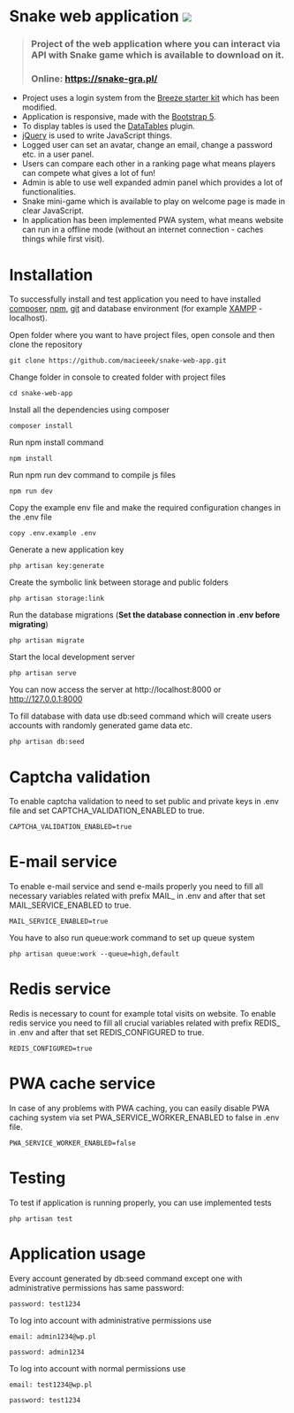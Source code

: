 # Snake web application ![](https://github.com/maciekiwaniuk/snake-web-app/blob/main/public/assets/icons/32x32.png?raw=true) 

> ### Project of the web application where you can interact via API with Snake game which is available to download on it.
> ###
> ### Online: https://snake-gra.pl/

- Project uses a login system from the [Breeze starter kit](https://laravel.com/docs/8.x/starter-kits#laravel-breeze) which has been modified.
- Application is responsive, made with the [Bootstrap 5](https://getbootstrap.com/docs/5.1/getting-started/introduction/).
- To display tables is used the [DataTables](https://datatables.net/) plugin.
- [jQuery](https://jquery.com/) is used to write JavaScript things.
- Logged user can set an avatar, change an email, change a password etc. in a user panel.
- Users can compare each other in a ranking page what means players can compete what gives a lot of fun!
- Admin is able to use well expanded admin panel which provides a lot of functionalities.
- Snake mini-game which is available to play on welcome page is made in clear JavaScript.
- In application has been implemented PWA system, what means website can run in a offline mode (without an internet connection - caches things while first visit).

# Installation

To successfully install and test application you need to have installed [composer](https://getcomposer.org/download/), [npm](https://docs.npmjs.com/cli/v7/commands/npm-install), [git](https://git-scm.com/) and database environment (for example [XAMPP](https://www.apachefriends.org/pl/index.html) - localhost).

Open folder where you want to have project files, open console and then clone the repository

    git clone https://github.com/macieeek/snake-web-app.git
	
Change folder in console to created folder with project files

	cd snake-web-app

Install all the dependencies using composer

    composer install
	
Run npm install command

	npm install
	
Run npm run dev command to compile js files

	npm run dev

Copy the example env file and make the required configuration changes in the .env file

    copy .env.example .env

Generate a new application key

    php artisan key:generate
	
Create the symbolic link between storage and public folders

	php artisan storage:link

Run the database migrations (**Set the database connection in .env before migrating**)

    php artisan migrate

Start the local development server

    php artisan serve

You can now access the server at http://localhost:8000 or http://127.0.0.1:8000

To fill database with data use db:seed command which will create users accounts with randomly generated game data etc.

	php artisan db:seed
    
# Captcha validation

To enable captcha validation to need to set public and private keys in .env file and set CAPTCHA_VALIDATION_ENABLED to true.

    CAPTCHA_VALIDATION_ENABLED=true

# E-mail service

To enable e-mail service and send e-mails properly you need to fill all necessary variables related with prefix MAIL_ in .env and after that set MAIL_SERVICE_ENABLED to true.

    MAIL_SERVICE_ENABLED=true

You have to also run queue:work command to set up queue system

    php artisan queue:work --queue=high,default

# Redis service

Redis is necessary to count for example total visits on website. To enable redis service you need to fill all crucial variables related with prefix REDIS_ in .env and after that set REDIS_CONFIGURED to true.

    REDIS_CONFIGURED=true

# PWA cache service

In case of any problems with PWA caching, you can easily disable PWA caching system via set PWA_SERVICE_WORKER_ENABLED to false in .env file.

    PWA_SERVICE_WORKER_ENABLED=false

# Testing

To test if application is running properly, you can use implemented tests

    php artisan test

# Application usage

Every account generated by db:seed command except one with administrative permissions has same password:

    password: test1234 

To log into account with administrative permissions use

    email: admin1234@wp.pl

    password: admin1234

To log into account with normal permissions use

    email: test1234@wp.pl

    password: test1234
    